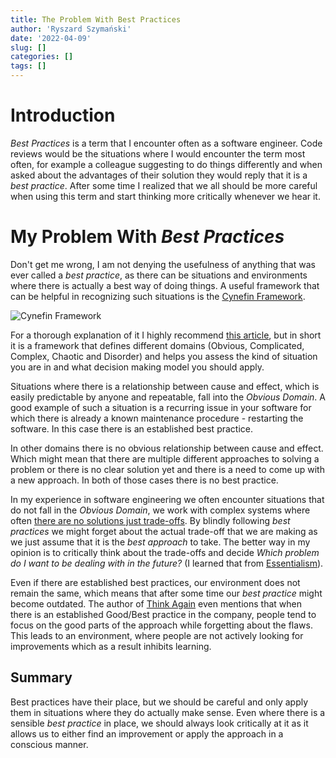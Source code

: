 ```yaml
---
title: The Problem With Best Practices
author: 'Ryszard Szymański'
date: '2022-04-09'
slug: []
categories: []
tags: []
---
```


# Introduction
*Best Practices* is a term that I encounter often as a software engineer. Code reviews would be the situations where I would encounter the term most often, for example a colleague suggesting to do things differently and when asked about the advantages of their solution they would reply that it is a *best practice*. After some time I realized that we all should be more careful when using this term and start thinking more critically whenever we hear it.


# My Problem With *Best Practices*
Don't get me wrong, I am not denying the usefulness of anything that was ever called a *best practice*, as there can be situations and environments where there is actually a best way of doing things. A useful framework that can be helpful in recognizing such situations is the [Cynefin Framework](https://www.youtube.com/watch?v=N7oz366X0-8).

![Cynefin Framework](https://upload.wikimedia.org/wikipedia/commons/1/15/Cynefin_as_of_1st_June_2014.png)

For a thorough explanation of it I highly recommend [this article](https://hbr.org/2007/11/a-leaders-framework-for-decision-making), but in short it is a framework that defines different domains (Obvious, Complicated, Complex, Chaotic and Disorder) and helps you assess the kind of situation you are in and what decision making model you should apply.

Situations where there is a relationship between cause and effect, which is easily predictable by anyone and repeatable, fall into the *Obvious Domain*. A good example of such a situation is a recurring issue in your software for which there is already a known maintenance procedure - restarting the software. In this case there is an established best practice.

In other domains there is no obvious relationship between cause and effect. Which might mean that there are multiple different approaches to solving a problem or there is no clear solution yet and there is a need to come up with a new approach. In both of those cases there is no best practice.

In my experience in software engineering we often encounter situations that do not fall in the *Obvious Domain*, we work with complex systems where often [there are no solutions just trade-offs](https://www.goodreads.com/quotes/1411380-there-are-no-solutions-there-are-only-trade-offs). By blindly following *best practices* we might forget about the actual trade-off that we are making as we just assume that it is the *best approach* to take. The better way in my opinion is to critically think about the trade-offs and decide *Which problem do I want to be dealing with in the future?* (I learned that from [Essentialism](https://www.goodreads.com/book/show/18077875-essentialism)).

Even if there are established best practices, our environment does not remain the same, which means that after some time our *best practice* might become outdated. The author of [Think Again](https://www.goodreads.com/book/show/55539565-think-again) even mentions that when there is an established Good/Best practice in the company, people tend to focus on the good parts of the approach while forgetting about the flaws. This leads to an environment, where people are not actively looking for improvements which as a result inhibits learning.

## Summary

Best practices have their place, but we should be careful and only apply them in situations where they do actually make sense. Even where there is a sensible *best practice* in place, we should always look critically at it as it allows us to either find an improvement or apply the approach in a conscious manner.